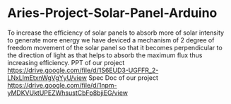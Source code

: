 # Aries-Project-Solar-Panel-Arduino
To increase the efficiency of solar panels to absorb more of solar intensity to generate more energy we have deviced a mechanism of 2 degree of freedom movement of the solar panel so that it becomes perpendicular to the direction of light as that helps to absorb the maximum flux thus increasing efficiency.
PPT of our project  https://drive.google.com/file/d/1S6EUD3-UGFFR_2-LNxLlmEtxnWgVgYyU/view
Spec Doc of our project  https://drive.google.com/file/d/1npm-yMDKVUktUPEZWhsustCbFp8bjiEG/view
